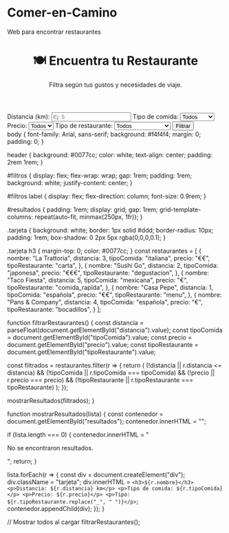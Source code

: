 # Comer-en-Camino
Web para encontrar restaurantes
<!DOCTYPE html>
<html lang="es">
<head>
  <meta charset="UTF-8" />
  <meta name="viewport" content="width=device-width, initial-scale=1.0"/>
  <title>Encuentra tu Restaurante</title>
  <link rel="stylesheet" href="style.css" />
</head>
<body>
  <header>
    <h1>🍽️ Encuentra tu Restaurante</h1>
    <p>Filtra según tus gustos y necesidades de viaje.</p>
  </header>

  <section id="filtros">
    <label>
      Distancia (km):
      <input type="number" id="distancia" placeholder="Ej: 5" />
    </label>
    <label>
      Tipo de comida:
      <select id="tipoComida">
        <option value="">Todos</option>
        <option value="italiana">Italiana</option>
        <option value="japonesa">Japonesa</option>
        <option value="mexicana">Mexicana</option>
        <option value="española">Española</option>
      </select>
    </label>
    <label>
      Precio:
      <select id="precio">
        <option value="">Todos</option>
        <option value="€">€</option>
        <option value="€€">€€</option>
        <option value="€€€">€€€</option>
      </select>
    </label>
    <label>
      Tipo de restaurante:
      <select id="tipoRestaurante">
        <option value="">Todos</option>
        <option value="menu">Menú</option>
        <option value="carta">A la carta</option>
        <option value="bocadillos">Bocadillos</option>
        <option value="raciones">Raciones</option>
        <option value="comida_rapida">Comida rápida</option>
        <option value="degustacion">Menú degustación</option>
      </select>
    </label>
    <button onclick="filtrarRestaurantes()">Filtrar</button>
  </section>

  <section id="resultados"></section>

  <script src="script.js"></script>
</body>
</html>
body {
  font-family: Arial, sans-serif;
  background: #f4f4f4;
  margin: 0;
  padding: 0;
}

header {
  background: #0077cc;
  color: white;
  text-align: center;
  padding: 2rem 1rem;
}

#filtros {
  display: flex;
  flex-wrap: wrap;
  gap: 1rem;
  padding: 1rem;
  background: white;
  justify-content: center;
}

#filtros label {
  display: flex;
  flex-direction: column;
  font-size: 0.9rem;
}

#resultados {
  padding: 1rem;
  display: grid;
  gap: 1rem;
  grid-template-columns: repeat(auto-fit, minmax(250px, 1fr));
}

.tarjeta {
  background: white;
  border: 1px solid #ddd;
  border-radius: 10px;
  padding: 1rem;
  box-shadow: 0 2px 5px rgba(0,0,0,0.1);
}

.tarjeta h3 {
  margin-top: 0;
  color: #0077cc;
}
const restaurantes = [
  {
    nombre: "La Trattoria",
    distancia: 3,
    tipoComida: "italiana",
    precio: "€€",
    tipoRestaurante: "carta",
  },
  {
    nombre: "Sushi Go",
    distancia: 2,
    tipoComida: "japonesa",
    precio: "€€€",
    tipoRestaurante: "degustacion",
  },
  {
    nombre: "Taco Fiesta",
    distancia: 5,
    tipoComida: "mexicana",
    precio: "€",
    tipoRestaurante: "comida_rapida",
  },
  {
    nombre: "Casa Pepe",
    distancia: 1,
    tipoComida: "española",
    precio: "€€",
    tipoRestaurante: "menu",
  },
  {
    nombre: "Pans & Company",
    distancia: 4,
    tipoComida: "española",
    precio: "€",
    tipoRestaurante: "bocadillos",
  }
];

function filtrarRestaurantes() {
  const distancia = parseFloat(document.getElementById("distancia").value);
  const tipoComida = document.getElementById("tipoComida").value;
  const precio = document.getElementById("precio").value;
  const tipoRestaurante = document.getElementById("tipoRestaurante").value;

  const filtrados = restaurantes.filter(r => {
    return (
      (!distancia || r.distancia <= distancia) &&
      (!tipoComida || r.tipoComida === tipoComida) &&
      (!precio || r.precio === precio) &&
      (!tipoRestaurante || r.tipoRestaurante === tipoRestaurante)
    );
  });

  mostrarResultados(filtrados);
}

function mostrarResultados(lista) {
  const contenedor = document.getElementById("resultados");
  contenedor.innerHTML = "";

  if (lista.length === 0) {
    contenedor.innerHTML = "<p>No se encontraron resultados.</p>";
    return;
  }

  lista.forEach(r => {
    const div = document.createElement("div");
    div.className = "tarjeta";
    div.innerHTML = `
      <h3>${r.nombre}</h3>
      <p>Distancia: ${r.distancia} km</p>
      <p>Tipo de comida: ${r.tipoComida}</p>
      <p>Precio: ${r.precio}</p>
      <p>Tipo: ${r.tipoRestaurante.replace("_", " ")}</p>
    `;
    contenedor.appendChild(div);
  });
}

// Mostrar todos al cargar
filtrarRestaurantes();
